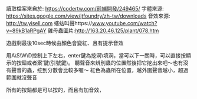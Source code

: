 讀取檔案來自於:
https://codertw.com/前端開發/249465/
字體來源:
https://sites.google.com/view/jtfoundry/zh-tw/downloads
音效來源:
http://tw.yisell.com
螻蛄叫聲https://www.youtube.com/watch?v=89kB1aRPgAY
雞母蟲圖片:http://163.20.46.125/plant/078.htm

遊戲剩最後10sec時候由顏色會變紅、且有提示音效

用A\S\W\D控制上下左右，enter鍵為挖洞\填洞，當可以下一關時，可以直接按顯示的按鈕或者案’鍵(引號鍵)。
聽聲音來辨別蟲的位置然後把它挖出來吧～也有沒有聲音的蟲，挖到分數會比較多喔～
紅色為蟲所在位置，越外圍聲音越小，超過範圍就沒聲音

所有的按鈕都是可以按的，而且有加音效，